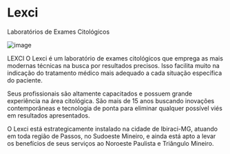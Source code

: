 # Lexci
Laboratórios de Exames Citológicos

![image](https://cloud.githubusercontent.com/assets/5832193/20032164/17123982-a36c-11e6-9fc0-daf1fa2f75da.png)


LEXCI
O Lexci é um laboratório de exames citológicos que emprega as mais modernas técnicas na busca por resultados precisos. Isso facilita muito na indicação do tratamento médico mais adequado a cada situação específica do paciente.

Seus profissionais são altamente capacitados e possuem grande experiência na área citológica. São mais de 15 anos buscando inovações contemporâneas e tecnologia de ponta para eliminar qualquer possível viés em resultados apresentados.

O Lexci está estrategicamente instalado na cidade de Ibiraci-MG, atuando em toda região de Passos, no Sudoeste Mineiro, e ainda está apto a levar os benefícios de seus serviços ao Noroeste Paulista e Triângulo Mineiro.